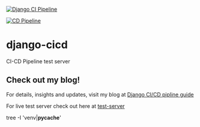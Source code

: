 [![Django CI Pipeline](https://github.com/jahirultusar/django-cicd/actions/workflows/ci.yml/badge.svg)](https://github.com/jahirultusar/django-cicd/actions/workflows/ci.yml)

[![CD Pipeline](https://github.com/jahirultusar/django-cicd/actions/workflows/cd.yml/badge.svg)](https://github.com/jahirultusar/django-cicd/actions/workflows/cd.yml)

# django-cicd
CI-CD Pipeline test server

## Check out my blog!

For details, insights and updates, visit my blog at [Django CI/CD pipline guide](https://blog.jahirultusar.com/setting-up-a-ci-cd-pipeline-for-a-django-project-a-step-by-step-guide/)

For live test server check out here at [test-server](https://test-server.jahirultusar.com/)


tree -I 'venv|__pycache__'
